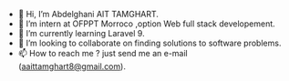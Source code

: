 - 👋 Hi, I’m Abdelghani AIT TAMGHART.
- 👀 I’m intern at OFPPT Morroco ,option Web full stack developement.
- 🌱 I’m currently learning Laravel 9.
- 💞️ I’m looking to collaborate on finding solutions to software problems.
- 📫 How to reach me ? just send me an e-mail (aaittamghart8@gmail.com).

<!---
abdelghani1002/abdelghani1002 is a ✨ special ✨ repository because its `README.md` (this file) appears on your GitHub profile.
You can click the Preview link to take a look at your changes.
--->
